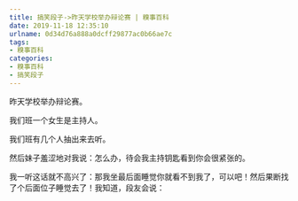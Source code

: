 ```yaml
---
title: 搞笑段子->昨天学校举办辩论赛 | 糗事百科
date: 2019-11-18 12:35:10
urlname: 0d34d76a888a0dcff29877ac0b66ae7c
tags: 
- 糗事百科
categories:
- 糗事百科
- 搞笑段子
---
```

昨天学校举办辩论赛。

我们班一个女生是主持人。

我们班有几个人抽出来去听。

然后妹子羞涩地对我说：怎么办，待会我主持钥匙看到你会很紧张的。

我一听这话就不高兴了：那我坐最后面睡觉你就看不到我了，可以吧！然后果断找了个后面位子睡觉去了！我知道，段友会说：


